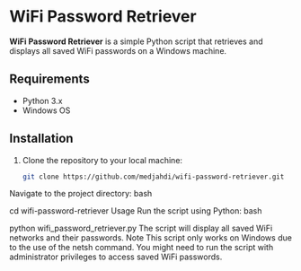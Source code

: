 # WiFi Password Retriever

**WiFi Password Retriever** is a simple Python script that retrieves and displays all saved WiFi passwords on a Windows machine.

## Requirements

- Python 3.x
- Windows OS

## Installation

1. Clone the repository to your local machine:

   ```bash
   git clone https://github.com/medjahdi/wifi-password-retriever.git
Navigate to the project directory:
bash


cd wifi-password-retriever
Usage
Run the script using Python:
bash


python wifi_password_retriever.py
The script will display all saved WiFi networks and their passwords.
Note
This script only works on Windows due to the use of the netsh command.
You might need to run the script with administrator privileges to access saved WiFi passwords.

